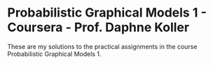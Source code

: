 # Probabilistic Graphical Models 1 - Coursera - Prof. Daphne Koller

These are my solutions to the practical assignments in the course Probabilistic Graphical Models 1.
